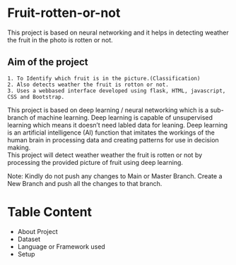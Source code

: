 # Fruit-rotten-or-not
This project is based on neural networking and it helps in detecting weather the fruit in the photo is rotten or not.


## Aim of the project

    1. To Identify which fruit is in the picture.(Classification)
    2. Also detects weather the fruit is rotton or not.
    3. Uses a webbased interface developed using flask, HTML, javascript, CSS and Bootstrap.

This project is based on deep learning / neural networking which is a sub-branch of machine learning. Deep learning is capable of unsupervised learning which means it doesn’t need labled data for leaning.
Deep learning is an artificial intelligence (AI) function that imitates the workings of the human brain in processing data and creating patterns for use in decision making.  
This project will detect weather weather the fruit is rotten or not by processing the provided picture of fruit using deep learning.


Note: Kindly do not push any changes to Main or Master Branch. Create a New Branch and push all the changes to that branch.



# Table Content
* About Project
* Dataset
* Language or Framework used
* Setup

